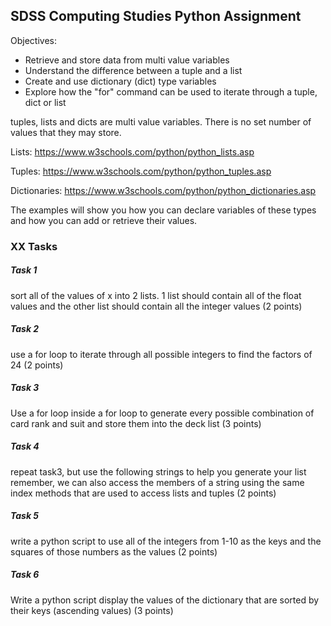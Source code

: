 ## SDSS Computing Studies Python Assignment


Objectives:
* Retrieve and store data from multi value variables
* Understand the difference between a tuple and a list
* Create and use dictionary (dict) type variables
* Explore how the "for" command can be used to iterate through a tuple, dict or list

tuples, lists and dicts are multi value variables.  There is no set number of values that they may store.

Lists:
https://www.w3schools.com/python/python_lists.asp

Tuples:
https://www.w3schools.com/python/python_tuples.asp

Dictionaries:
https://www.w3schools.com/python/python_dictionaries.asp

The examples will show you how you can declare variables of these types and how you can add or retrieve their values.

### XX Tasks

##### Task 1
sort all of the values of x into 2 lists.
1 list should contain all of the float values and the other list should contain all the integer values
(2 points) 

##### Task 2
use a for loop to iterate through all possible integers to find the factors of 24
(2 points)

##### Task 3
Use a for loop inside a for loop to generate every possible combination of card rank and suit and store them into the deck list
(3 points)

##### Task 4
repeat task3, but use the following strings to help you generate your list
remember, we can also access the members of a string using the same index methods that are used to access lists and tuples
(2 points)

##### Task 5
write a python script to use all of the integers from 1-10 as the keys and the squares of those numbers as the values
(2 points)

##### Task 6
Write a python script display the values of the dictionary that are sorted by their keys (ascending values)
(3 points)
